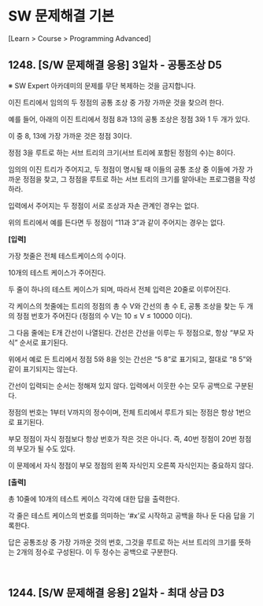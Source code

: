# SW 문제해결 기본

[Learn > Course > Programming Advanced]

## 1248. [S/W 문제해결 응용] 3일차 - 공통조상 D5

  ※ SW Expert 아카데미의 문제를 무단 복제하는 것을 금지합니다.

이진 트리에서 임의의 두 정점의 공통 조상 중 가장 가까운 것을 찾으려 한다.

예를 들어, 아래의 이진 트리에서 정점 8과 13의 공통 조상은 정점 3와 1 두 개가 있다.

이 중 8, 13에 가장 가까운 것은 정점 3이다.

정점 3을 루트로 하는 서브 트리의 크기(서브 트리에 포함된 정점의 수)는 8이다.  

  임의의 이진 트리가 주어지고, 두 정점이 명시될 때 이들의 공통 조상 중 이들에 가장 가까운 정점을 찾고, 그 정점을 루트로 하는 서브 트리의 크기를 알아내는 프로그램을 작성하라.

입력에서 주어지는 두 정점이 서로 조상과 자손 관계인 경우는 없다.

위의 트리에서 예를 든다면 두 정점이 “11과 3”과 같이 주어지는 경우는 없다.

**[입력]**

가장 첫줄은 전체 테스트케이스의 수이다.

10개의 테스트 케이스가 주어진다.

두 줄이 하나의 테스트 케이스가 되며, 따라서 전체 입력은 20줄로 이루어진다.

각 케이스의 첫줄에는 트리의 정점의 총 수 V와 간선의 총 수 E, 공통 조상을 찾는 두 개의 정점 번호가 주어진다 (정점의 수 V는 10 ≤ V ≤ 10000 이다). 

그 다음 줄에는 E개 간선이 나열된다. 간선은 간선을 이루는 두 정점으로, 항상 “부모 자식” 순서로 표기된다.

위에서 예로 든 트리에서 정점 5와 8을 잇는 간선은 “5 8”로 표기되고, 절대로 “8 5”와 같이 표기되지는 않는다.

간선이 입력되는 순서는 정해져 있지 않다. 입력에서 이웃한 수는 모두 공백으로 구분된다.

정점의 번호는 1부터 V까지의 정수이며, 전체 트리에서 루트가 되는 정점은 항상 1번으로 표기된다.

부모 정점이 자식 정점보다 항상 번호가 작은 것은 아니다. 즉, 40번 정점이 20번 정점의 부모가 될 수도 있다.

이 문제에서 자식 정점이 부모 정점의 왼쪽 자식인지 오른쪽 자식인지는 중요하지 않다.

**[출력]**

총 10줄에 10개의 테스트 케이스 각각에 대한 답을 출력한다.

각 줄은 테스트 케이스의 번호를 의미하는 ‘#x’로 시작하고 공백을 하나 둔 다음 답을 기록한다.

답은 공통조상 중 가장 가까운 것의 번호, 그것을 루트로 하는 서브 트리의 크기를 뜻하는 2개의 정수로 구성된다. 이 두 정수는 공백으로 구분한다.  

```java

```

```C++

```



## 1244. [S/W 문제해결 응용] 2일차 - 최대 상금 D3



```java

```

```C++

```



